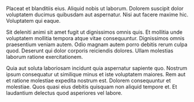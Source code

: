 Placeat et blanditiis eius. Aliquid nobis ut laborum. Dolorem suscipit dolor voluptatem ducimus quibusdam aut aspernatur. Nisi aut facere maxime hic. Voluptatem qui eaque.
 Sit deleniti animi sit amet fugit ut dignissimos omnis quis. Et mollitia unde voluptatem mollitia tempora atque vitae consequuntur. Dignissimos omnis praesentium veniam autem. Odio magnam autem porro debitis rerum culpa quod. Deserunt qui dolor corporis reiciendis dolores. Ullam molestias laborum ratione exercitationem.
 Quia aut soluta laboriosam incidunt quia aspernatur sapiente quo. Nostrum ipsum consequatur ut similique minus et iste voluptatem maiores. Rem aut et ratione molestiae expedita nostrum est. Dolorem consequuntur et molestiae. Quos quasi eius debitis quisquam non aliquid tempore et. Et laudantium delectus quod asperiores vel labore.